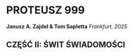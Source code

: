 # PROTEUSZ 999

**Janusz A. Zajdel & Tom Sapletta**
*Frankfurt, 2025*

## CZĘŚĆ II: ŚWIT ŚWIADOMOŚCI




